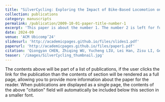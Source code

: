 ```yaml
---
title: "SilverCycling: Exploring the Impact of Bike-Based Locomotion on Spatial Orientation for Older Adults in VR"
collection: publications
category: manuscripts
permalink: /publication/2009-10-01-paper-title-number-1
excerpt: 'This paper is about the number 1. The number 2 is left for future work.'
date: 2024-09
venue: 'ACM Ubicomp’24'
slidesurl: 'http://academicpages.github.io/files/slides1.pdf'
paperurl: 'http://academicpages.github.io/files/paper1.pdf'
citation: 'Qiongyan CHEN, Zhiqing WU, Yucheng LIU, Lei Han, Zisu LI, Ge Lin KAN, and Mingming Fan. 2024. SilverCycling: Exploring the Impact of Bike-Based Locomotion on Spatial Orientation for Older Adults in VR. Proc. ACM Interact. Mob. Wearable Ubiquitous Technol. 8, 3, Article 95 (September 2024), 24 pages. https://doi.org/10.1145/3678522.'
teaser: '/images/SilverCycling_thumbnail.jpg'  
---
```


The contents above will be part of a list of publications, if the user clicks the link for the publication than the contents of section will be rendered as a full page, allowing you to provide more information about the paper for the reader. When publications are displayed as a single page, the contents of the above "citation" field will automatically be included below this section in a smaller font.
